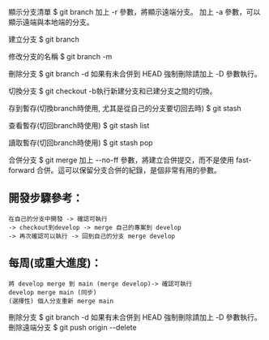 顯示分支清單
$ git branch
	加上 -r 參數，將顯示遠端分支。
	加上 -a 參數，可以顯示遠端與本地端的分支。

建立分支
$ git branch <branchname>

修改分支的名稱
$ git branch -m <oldbranch> <newbranch>

刪除分支
$ git branch -d <branchname>
	如果有未合併到 HEAD 
	強制刪除請加上 -D 參數執行。

切換分支
$ git checkout <branch>
	-b執行新建分支和已建分支之間的切換。

存到暫存(切換branch時使用, 尤其是從自己的分支要切回去時)
$ git stash

查看暫存(切回branch時使用)
$ git stash list

讀取暫存(切回branch時使用)
$ git stash pop <stash>

合併分支
$ git merge <branch>
	加上 --no-ff 參數，將建立合併提交，而不是使用 fast-forward 合併。這可以保留分支合併的紀錄，是個非常有用的參數。
	
##  開發步驟參考：
	在自己的分支中開發 -> 確認可執行
	-> checkout到develop -> merge 自己的專案到 develop
	-> 再次確認可以執行 -> 回到自己的分支 merge develop
##  每周(或重大進度)：
	將 develop merge 到 main (merge develop)-> 確認可執行
	develop merge main (同步)
	(選擇性) 個人分支重新 merge main
	
刪除分支
$ git branch -d <branchname>
	如果有未合併到 HEAD 
	強制刪除請加上 -D 參數執行。
刪除遠端分支
$ git push origin --delete <branchname>

